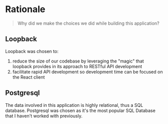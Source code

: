 # Rationale

> Why did we make the choices we did while building this application?

## Loopback

Loopback was chosen to:

1. reduce the size of our codebase by leveraging the "magic" that loopback provides in its approach to RESTful API development
1. facilitate rapid API development so development time can be focused on the React client

## Postgresql

The data involved in this application is highly relational, thus a SQL database. Postgresql was chosen as it's the most popular SQL Database that I haven't worked with previously.
